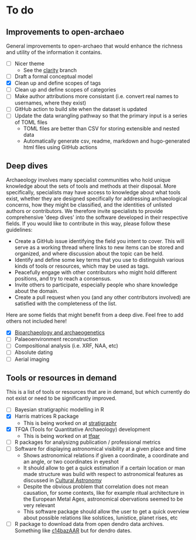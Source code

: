 # To do

## Improvements to open-archaeo

General improvements to open-archaeo that would enhance the richness and utility of the information it contains.

- [ ] Nicer theme
  - See the [clarity](https://github.com/zackbatist/open-archaeo/tree/clarity) branch
- [ ] Draft a formal conceptual model
- [x] Clean up and define scopes of tags
- [ ] Clean up and define scopes of categories
- [ ] Make author attributions more consistant (i.e. convert real names to usernames, where they exist)
- [ ] GitHub action to build site when the dataset is updated
- [ ] Update the data wrangling pathway so that the primary input is a series of TOML files
  - TOML files are better than CSV for storing extensible and nested data
  - Automatically generate csv, readme, markdown and hugo-generated html files using GitHub actions


## Deep dives

Archaeology involves many specialist communities who hold unique knowledge about the sets of tools and methods at their disposal. More specifically, specialists may have access to knowledge about what tools exist, whether they are designed specifically for addressing archaeological concerns, how they might be classified, and the identities of unlisted authors or contributors. We therefore invite specialists to provide comprehensive 'deep dives' into the software developed in their respective fields. If you would like to contribute in this way, please follow these guidelines:

- Create a GitHub issue identifying the field you intent to cover. This will serve as a working thread where links to new items can be stored and organized, and where discussion about the topic can be held.
- Identify and define some key terms that you use to distinguish various kinds of tools or resources, which may be used as tags.
- Peacefully engage with other contributors who might hold different positions, and try to reach a consensus.
- Invite others to participate, especially people who share knowledge about the domain.
- Create a pull request when you (and any other contributors involved) are satisfied with the completeness of the list.

Here are some fields that might benefit from a deep dive. Feel free to add others not included here!

- [x] [Bioarchaeology and archaeogenetics](https://github.com/zackbatist/open-archaeo/issues/20)
- [ ] Palaeoenvironment reconstruction
- [ ] Compositional analysis (i.e. XRF, NAA, etc)
- [ ] Absolute dating
- [ ] Aerial imaging

## Tools or resources in demand

This is a list of tools or resources that are in demand, but which currently do not exist or need to be significantly improved.

- [ ] Bayesian stratigraphic modelling in R
- [x] Harris matrices R package
  - This is being worked on at [stratigraphr](https://github.com/joeroe/stratigraphr)
- [x] TFQA (Tools for Quantitative Archaeology) development
  - This is being worked on at [tfqar](https://github.com/sslarch/tfqar)
- [ ] R packages for analysizng publication / professional metrics
- [ ] Software for displaying astronomical visibility at a given place and time
  - Shows astronomical relations if given a coordinate, a coordinate and an angle, or two coordinates in eyeshot
  - It should allow to get a quick estimation if a certain location or man made structure was build with respect to astronomical features as discussed in [Cultural Astronomy](https://en.wikipedia.org/wiki/Cultural_astronomy)
  - Despite the obvious problem that correlation does not mean causation, for some contexts, like for example ritual architecture in the European Metal Ages, astronomical obervations seemed to be very relevant
  - This software package should allow the user to get a quick overview about possible relations like solstices, lunistice, planet rises, etc
- [ ] R package to download data from open dendro data archives. Something like [c14bazAAR](https://github.com/ISAAKiel/c14bazAAR) but for dendro dates.
